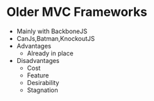 # Older MVC Frameworks
- Mainly with BackboneJS
- CanJs,Batman,KnockoutJS
- Advantages
	- Already in place
- Disadvantages
	- Cost
	- Feature
	- Desirability
	- Stagnation

